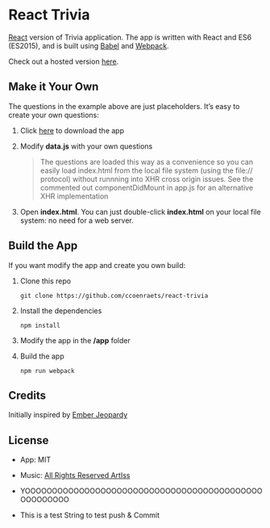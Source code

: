 # React Trivia

[React](https://facebook.github.io/react/) version of Trivia application. The app is written with React and ES6 (ES2015), and is built using [Babel](https://babeljs.io/) and [Webpack](https://webpack.github.io/).

Check out a hosted version [here](https://ccoenraets.github.io/react-trivia/).

## Make it Your Own

The questions in the example above are just placeholders. It’s easy to create your own questions:

1. Click [here](https://github.com/ccoenraets/react-trivia/archive/master.zip) to download the app

1. Modify **data.js** with your own questions
    > The questions are loaded this way as a convenience so you can easily load index.html from the local file system
           (using the file:// protocol) without runnning into XHR cross origin issues. See the commented out componentDidMount
           in app.js for an alternative XHR implementation

1. Open **index.html**. You can just double-click **index.html** on your local file system: no need for a web server.

## Build the App

If you want modify the app and create you own build:

1. Clone this repo
    ```
    git clone https://github.com/ccoenraets/react-trivia
    ```

1. Install the dependencies
    ``` 
    npm install
    ```

1. Modify the app in the **/app** folder

1. Build the app
    ```
    npm run webpack	
    ```

## Credits
Initially inspired by [Ember Jeopardy](https://github.com/machty/ember-jeopardy)

## License

- App: MIT
- Music: [All Rights Reserved ArtIss](https://audiojungle.net/item/motivational-jingle/833613) 


- YOOOOOOOOOOOOOOOOOOOOOOOOOOOOOOOOOOOOOOOOOOOOOOOOOOOOO
- This is a test String to test push & Commit
